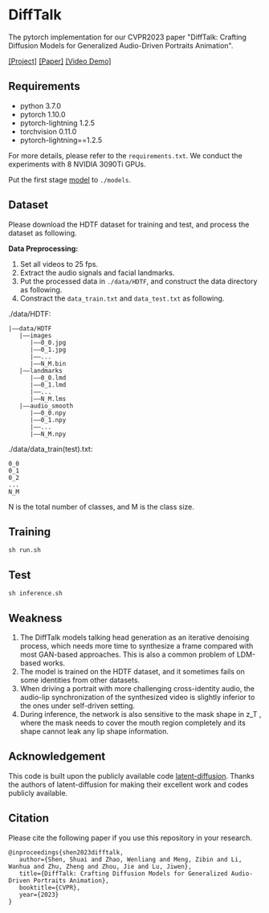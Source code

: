 # DiffTalk #
The pytorch implementation for our CVPR2023 paper "DiffTalk: Crafting Diffusion Models for Generalized Audio-Driven Portraits Animation".

[[Project]](https://sstzal.github.io/DiffTalk/) [[Paper]](https://openaccess.thecvf.com/content/CVPR2023/papers/Shen_DiffTalk_Crafting_Diffusion_Models_for_Generalized_Audio-Driven_Portraits_Animation_CVPR_2023_paper.pdf) [[Video Demo]](https://youtu.be/tup5kbsOJXc)

## Requirements
- python 3.7.0
- pytorch 1.10.0
- pytorch-lightning 1.2.5
- torchvision 0.11.0
- pytorch-lightning==1.2.5

For more details, please refer to the `requirements.txt`. We conduct the experiments with 8 NVIDIA 3090Ti GPUs.

Put the first stage [model](https://cloud.tsinghua.edu.cn/f/7eb11fc208144ed0ad20/?dl=1) to `./models`.

## Dataset
Please download the HDTF dataset for training and test, and process the dataset as following.

**Data Preprocessing:** 


1. Set all videos to 25 fps.
2. Extract the audio signals and facial landmarks. 
3. Put the processed data in `./data/HDTF`, and construct the data directory as following.
4. Constract the `data_train.txt` and `data_test.txt` as following.

./data/HDTF:

    |——data/HDTF
       |——images
          |——0_0.jpg
          |——0_1.jpg
          |——...
          |——N_M.bin
       |——landmarks
          |——0_0.lmd
          |——0_1.lmd
          |——...
          |——N_M.lms
       |——audio_smooth
          |——0_0.npy
          |——0_1.npy
          |——...
          |——N_M.npy

./data/data_train(test).txt:

    0_0
    0_1
    0_2
    ...
    N_M


N is the total number of classes, and M is the class size.


## Training
```
sh run.sh
```

## Test
```
sh inference.sh
```
## Weakness
1. The DiffTalk models talking head generation as an iterative denoising process, which needs more time to synthesize a frame compared with most GAN-based approaches. This is also a common problem of LDM-based works.
2. The model is trained on the HDTF dataset, and it sometimes fails on some identities from other datasets. 
3. When driving a portrait with more challenging cross-identity audio, the audio-lip synchronization of the synthesized video is slightly inferior to the ones under self-driven setting.
4. During inference, the network is also sensitive to the mask shape in z_T , where the mask needs to cover the mouth region completely and its shape cannot leak any
lip shape information.

## Acknowledgement 
This code is built upon the publicly available code [latent-diffusion](https://github.com/CompVis/latent-diffusion). Thanks the authors of latent-diffusion for making their excellent work and codes publicly available. 

## Citation ##
Please cite the following paper if you use this repository in your research.

```
@inproceedings{shen2023difftalk,
   author={Shen, Shuai and Zhao, Wenliang and Meng, Zibin and Li, Wanhua and Zhu, Zheng and Zhou, Jie and Lu, Jiwen},
   title={DiffTalk: Crafting Diffusion Models for Generalized Audio-Driven Portraits Animation},
   booktitle={CVPR},
   year={2023}
}
```

